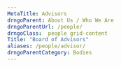 ```yaml
---
MetaTitle: Advisors
drngoParent: About Us / Who We Are
drngoParentUrl: /people/
drngoClass:  people grid-content 
Title: "Board of Advisors"
aliases: /people/advisor/
drngoParentCategory: Bodies
---
```


